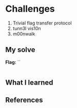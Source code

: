 # Challenges
1. Trivial flag transfer protocol
2. tunn3l vis10n
3. m00nwalk

## My solve
**Flag:** ``


```bash

```

## What I learned


## References 


